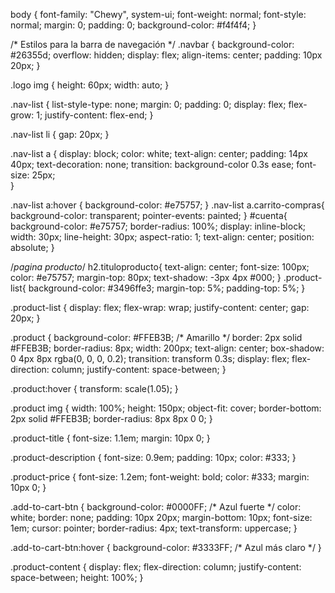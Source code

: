 body {
    font-family: "Chewy", system-ui;
    font-weight: normal;
    font-style: normal;
    margin: 0;
    padding: 0;
    background-color: #f4f4f4;
}


/* Estilos para la barra de navegación */
.navbar {
    background-color: #26355d;
    overflow: hidden;
    display: flex;
    align-items: center;
    padding: 10px 20px;
  }
  
  .logo img {
    height: 60px;
    width: auto;
  }
  
  .nav-list {
    list-style-type: none;
    margin: 0;
    padding: 0;
    display: flex;
    flex-grow: 1;
    justify-content: flex-end;
  }
  
  .nav-list li {
    gap: 20px;
  }
  
  .nav-list a {
    display: block;
    color: white;
    text-align: center;
    padding: 14px 40px;
    text-decoration: none;
    transition: background-color 0.3s ease;
    font-size: 25px;  
  }
  
  .nav-list a:hover {
    background-color: #e75757;
  }
  .nav-list a.carrito-compras{
    background-color: transparent;
    pointer-events: painted;
  }
  #cuenta{
    background-color: #e75757;
    border-radius: 100%;
    display: inline-block;
    width: 30px;
    line-height: 30px;
    aspect-ratio: 1;
    text-align: center;
    position: absolute;
  }
  
 /*pagina producto*/
 h2.tituloproducto{
    text-align: center;
    font-size: 100px;
    color: #e75757;
    margin-top: 80px;
    text-shadow: -3px 4px #000;
   }
   .product-list{
    background-color: #3496ffe3;
    margin-top: 5%;
    padding-top: 5%;
   }

.product-list {
    display: flex;
    flex-wrap: wrap;
    justify-content: center;
    gap: 20px;
}

.product {
    background-color: #FFEB3B; /* Amarillo */
    border: 2px solid #FFEB3B;
    border-radius: 8px;
    width: 200px;
    text-align: center;
    box-shadow: 0 4px 8px rgba(0, 0, 0, 0.2);
    transition: transform 0.3s;
    display: flex;
    flex-direction: column;
    justify-content: space-between;
}

.product:hover {
    transform: scale(1.05);
}

.product img {
    width: 100%;
    height: 150px;
    object-fit: cover;
    border-bottom: 2px solid #FFEB3B;
    border-radius: 8px 8px 0 0;
}

.product-title {
    font-size: 1.1em;
    margin: 10px 0;
}

.product-description {
    font-size: 0.9em;
    padding: 10px;
    color: #333;
}

.product-price {
    font-size: 1.2em;
    font-weight: bold;
    color: #333;
    margin: 10px 0;
}

.add-to-cart-btn {
    background-color: #0000FF; /* Azul fuerte */
    color: white;
    border: none;
    padding: 10px 20px;
    margin-bottom: 10px;
    font-size: 1em;
    cursor: pointer;
    border-radius: 4px;
    text-transform: uppercase;
}

.add-to-cart-btn:hover {
    background-color: #3333FF; /* Azul más claro */
}

.product-content {
    display: flex;
    flex-direction: column;
    justify-content: space-between;
    height: 100%;
}
